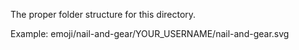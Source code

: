 The proper folder structure for this directory.

Example:
  emoji/nail-and-gear/YOUR_USERNAME/nail-and-gear.svg
